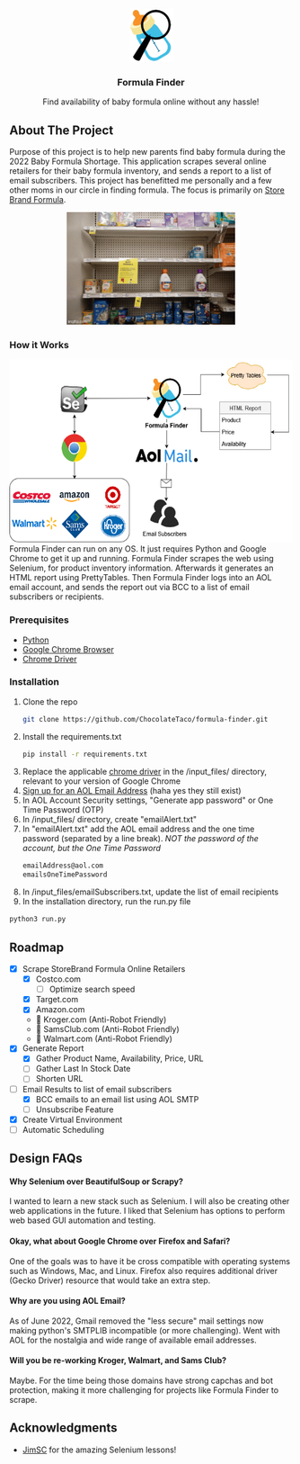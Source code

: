 <!-- PROJECT SHIELDS -->
<!--
*** I'm using markdown "reference style" links for readability.
*** Reference links are enclosed in brackets [ ] instead of parentheses ( ).
*** See the bottom of this document for the declaration of the reference variables
*** for contributors-url, forks-url, etc. This is an optional, concise syntax you may use.
*** https://www.markdownguide.org/basic-syntax/#reference-style-links
-->
<!-- [![Stargazers][stars-shield]][stars-url]
[![Issues][issues-shield]][issues-url]
[![MIT License][license-shield]](https://mit-license.org/)
[![LinkedIn][linkedin-shield]](https://www.linkedin.com/in/steventranx/) -->


<!-- PROJECT LOGO -->
<br />
<div align="center">
  <a href="https://github.com/ChocolateTaco/formula-finder">
    <img src="media/bottle_search_icon.png" alt="Logo" width="80">
  </a>

<h3 align="center">Formula Finder</h3>
  <p align="center">
    Find availability of baby formula online without any hassle!
  </p>
</div>

<!-- ABOUT THE PROJECT -->
## About The Project
Purpose of this project is to help new parents find baby formula during the 2022 Baby Formula Shortage. This application scrapes several online retailers for their baby formula inventory, and sends a report to a list of email subscribers. This project has benefitted me personally and a few other moms in our circle in finding formula. The focus is primarily on [Store Brand Formula](https://www.storebrandformula.com/).
<div align="center">
  <a href="https://github.com/ChocolateTaco/formula-finder">
    <img src="https://github.com/ChocolateTaco/formula-finder/blob/main/media/formula_shortage.gif" alt="Images of low stock of baby formula in stores" width="300">
  </a>
 </div>

<!-- ### Built With

* [Selenium](https://www.selenium.dev/)
* [Python](https://www.python.org/) -->

### How it Works
<div align="center">
  <img src="https://github.com/ChocolateTaco/formula-finder/blob/main/media/ff_flow.png" alt="Flow Diagram of How Formula Finder Works" height="325">
</div>
Formula Finder can run on any OS. It just requires Python and Google Chrome to get it up and running. Formula Finder scrapes the web using Selenium, for product inventory information. Afterwards it generates an HTML report using PrettyTables. Then Formula Finder logs into an AOL email account, and sends the report out via BCC to a list of email subscribers or recipients.

### Prerequisites
* [Python](https://www.python.org/)
* [Google Chrome Browser](https://www.google.com/chrome/)
* [Chrome Driver](https://chromedriver.chromium.org/downloads/)

### Installation

1. Clone the repo
   ```sh
   git clone https://github.com/ChocolateTaco/formula-finder.git
   ```
2. Install the requirements.txt
   ```sh
   pip install -r requirements.txt
   ```
3. Replace the applicable [chrome driver](https://chromedriver.chromium.org/downloads/) in the /input_files/ directory, relevant to your version of Google Chrome
4. [Sign up for an AOL Email Address](https://mail.aol.com) (haha yes they still exist)
5. In AOL Account Security settings, "Generate app password" or One Time Password (OTP)
6. In /input_files/ directory, create "emailAlert.txt"
7. In "emailAlert.txt" add the AOL email address and the one time password (separated by a line break). *NOT the password of the account, but the One Time Password*
   ```bash
   emailAddress@aol.com
   emailsOneTimePassword
   ```
8.  In /input_files/emailSubscribers.txt, update the list of email recipients
9.  In the installation directory, run the run.py file
   ```sh
   python3 run.py
   ```   

<!-- ROADMAP -->
## Roadmap

- [x] Scrape StoreBrand Formula Online Retailers
    - [x] Costco.com
      - [ ] Optimize search speed
    - [x] Target.com
    - [x] Amazon.com
    - 🛑 Kroger.com (Anti-Robot Friendly)
    - 🛑 SamsClub.com (Anti-Robot Friendly)
    - 🛑 Walmart.com (Anti-Robot Friendly)
- [x] Generate Report
  - [x] Gather Product Name, Availability, Price, URL
  - [ ] Gather Last In Stock Date
  - [ ] Shorten URL
- [ ] Email Results to list of email subscribers
    - [x] BCC emails to an email list using AOL SMTP 
    - [ ] Unsubscribe Feature
- [x] Create Virtual Environment
- [ ] Automatic Scheduling 

## Design FAQs

#### Why Selenium over BeautifulSoup or Scrapy?

I wanted to learn a new stack such as Selenium. I will also be creating other web applications in the future. I liked that Selenium has options to perform web based GUI automation and testing.

#### Okay, what about Google Chrome over Firefox and Safari?
One of the goals was to have it be cross compatible with operating systems such as Windows, Mac, and Linux. Firefox also requires additional driver (Gecko Driver) resource that would take an extra step. 

#### Why are you using AOL Email?

As of June 2022, Gmail removed the "less secure" mail settings now making python's SMTPLIB incompatible (or more challenging). Went with AOL for the nostalgia and wide range of available email addresses.

#### Will you be re-working Kroger, Walmart, and Sams Club?

Maybe. For the time being those domains have strong capchas and bot protection, making it more challenging for projects like Formula Finder to scrape.


<!-- ACKNOWLEDGMENTS -->
## Acknowledgments

* [JimSC](https://github.com/jimdevops19) for the amazing Selenium lessons!


<!-- MARKDOWN LINKS & IMAGES -->
<!-- https://www.markdownguide.org/basic-syntax/#reference-style-links -->
[contributors-shield]: https://img.shields.io/github/contributors/github_username/repo_name.svg?style=for-the-badge
[contributors-url]: https://github.com/github_username/repo_name/graphs/contributors
[forks-shield]: https://img.shields.io/github/forks/github_username/repo_name.svg?style=for-the-badge
[forks-url]: https://github.com/github_username/repo_name/network/members
[stars-shield]: https://img.shields.io/github/stars/github_username/repo_name.svg?style=for-the-badge
[stars-url]: https://github.com/github_username/repo_name/stargazers
[issues-shield]: https://img.shields.io/github/issues/github_username/repo_name.svg?style=for-the-badge
[issues-url]: https://github.com/github_username/repo_name/issues
[license-shield]: https://img.shields.io/github/license/github_username/repo_name.svg?style=for-the-badge
[license-url]: https://github.com/github_username/repo_name/blob/master/LICENSE.txt
[linkedin-shield]: https://img.shields.io/badge/-LinkedIn-black.svg?style=for-the-badge&logo=linkedin&colorB=555
[linkedin-url]: https://linkedin.com/in/linkedin_username
[product-screenshot]: images/screenshot.png
